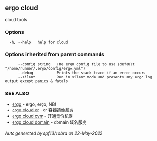 ## ergo cloud

cloud tools

### Options

```
  -h, --help   help for cloud
```

### Options inherited from parent commands

```
      --config string   The ergo config file to use (default "/home/runner/.ergo/config/ergo.yml")
      --debug           Prints the stack trace if an error occurs
      --silent          Run in silent mode and prevents any ergo log output except panics & fatals
```

### SEE ALSO

* [ergo](ergo.md)	 - ergo, ergo, NB!
* [ergo cloud cr](ergo_cloud_cr.md)	 - cr 容器镜像服务
* [ergo cloud cvm](ergo_cloud_cvm.md)	 - 开通竞价机器
* [ergo cloud domain](ergo_cloud_domain.md)	 - domain 域名服务

###### Auto generated by spf13/cobra on 22-May-2022
